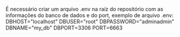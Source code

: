 É necessário criar um arquivo .env na raíz do repositório com as informações do banco de dados e do port, exemplo de arquivo .env: DBHOST="localhost" DBUSER="root" DBPASSWORD="adminadmin" DBNAME="my_db" DBPORT=3306 PORT=6663